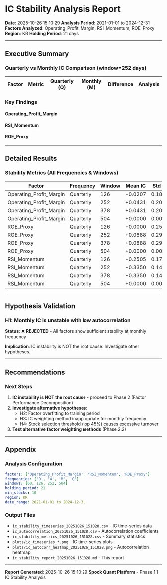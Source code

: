 # IC Stability Analysis Report

**Date**: 2025-10-26 15:10:29
**Analysis Period**: 2021-01-01 to 2024-12-31
**Factors Analyzed**: Operating_Profit_Margin, RSI_Momentum, ROE_Proxy
**Region**: KR
**Holding Period**: 21 days

---

## Executive Summary

### Quarterly vs Monthly IC Comparison (window=252 days)

| Factor | Metric | Quarterly (Q) | Monthly (M) | Difference | Analysis |
|--------|--------|---------------|-------------|------------|-----------|

### Key Findings

#### Operating_Profit_Margin

#### RSI_Momentum

#### ROE_Proxy


---

## Detailed Results

### Stability Metrics (All Frequencies & Windows)

| Factor | Frequency | Window | Mean IC | Std IC | Autocorr(1) | Autocorr(3) | Volatility | n |
|--------|-----------|--------|---------|--------|-------------|-------------|------------|-|
| Operating_Profit_Margin | Quarterly | 126 | -0.0207 | 0.1833 | +0.000 | +0.000 | 8.85 | 3 |
| Operating_Profit_Margin | Quarterly | 252 | +0.0431 | 0.2068 | +0.000 | +0.000 | 4.80 | 2 |
| Operating_Profit_Margin | Quarterly | 378 | +0.0431 | 0.2068 | +0.000 | +0.000 | 4.80 | 2 |
| Operating_Profit_Margin | Quarterly | 504 | +0.0000 | 0.0000 | +0.000 | +0.000 | 0.00 | 0 |
| ROE_Proxy | Quarterly | 126 | -0.0000 | 0.2576 | +0.000 | +0.000 | 9161.18 | 3 |
| ROE_Proxy | Quarterly | 252 | +0.0888 | 0.2921 | +0.000 | +0.000 | 3.29 | 2 |
| ROE_Proxy | Quarterly | 378 | +0.0888 | 0.2921 | +0.000 | +0.000 | 3.29 | 2 |
| ROE_Proxy | Quarterly | 504 | +0.0000 | 0.0000 | +0.000 | +0.000 | 0.00 | 0 |
| RSI_Momentum | Quarterly | 126 | -0.2505 | 0.1779 | +0.000 | +0.000 | 0.71 | 3 |
| RSI_Momentum | Quarterly | 252 | -0.3350 | 0.1428 | +0.000 | +0.000 | 0.43 | 2 |
| RSI_Momentum | Quarterly | 378 | -0.3350 | 0.1428 | +0.000 | +0.000 | 0.43 | 2 |
| RSI_Momentum | Quarterly | 504 | +0.0000 | 0.0000 | +0.000 | +0.000 | 0.00 | 0 |

---

## Hypothesis Validation

### H1: Monthly IC is unstable with low autocorrelation

**Status**: ❌ **REJECTED** - All factors show sufficient stability at monthly frequency

**Implication**: IC instability is NOT the root cause. Investigate other hypotheses.

---

## Recommendations

### Next Steps

1. **IC instability is NOT the root cause** - proceed to Phase 2 (Factor Performance Decomposition)
2. **Investigate alternative hypotheses**:
   - H2: Factor overfitting to training period
   - H3: IC weighting method inappropriate for monthly frequency
   - H4: Stock selection threshold (top 45%) causes excessive turnover
3. **Test alternative factor weighting methods** (Phase 2.2)

---

## Appendix

### Analysis Configuration

```yaml
factors: ['Operating_Profit_Margin', 'RSI_Momentum', 'ROE_Proxy']
frequencies: ['D', 'W', 'M', 'Q']
windows: [60, 126, 252, 504]
holding_period: 21
min_stocks: 10
region: KR
date_range: 2021-01-01 to 2024-12-31
```

### Output Files

- `ic_stability_timeseries_20251026_151028.csv` - IC time-series data
- `ic_autocorrelation_20251026_151028.csv` - Autocorrelation coefficients
- `ic_stability_metrics_20251026_151028.csv` - Summary statistics
- `plots/ic_timeseries_*.png` - IC time-series plots
- `plots/ic_autocorr_heatmap_20251026_151028.png` - Autocorrelation heatmap
- `ic_stability_report_20251026_151028.md` - This report

---

**Report Generated**: 2025-10-26 15:10:29
**Spock Quant Platform** - Phase 1.1 IC Stability Analysis
